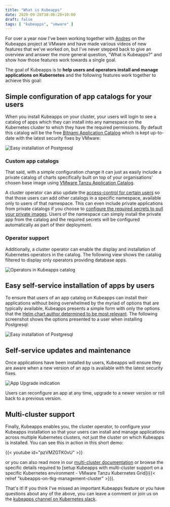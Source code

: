 ```yaml
---
title: "What is Kubeapps"
date: 2020-09-28T10:06:28+10:00
draft: false
tags: [ "kubeapps", "vmware" ]
---
```


For over a year now I've been working together with
[Andres](https://github.com/andresmgot) on the Kubeapps project at VMware
and have made various videos of new features that we've worked on, but I've
never stepped back to give an overview and answer the more general question,
"What is Kubeapps?" and show how those features work towards a single goal.

The goal of Kubeapps is to **help users and operators install and manage
applications on Kubernetes** and the following features work together to
achieve this goal:

## Simple configuration of app catalogs for your users

When you install Kubeapps on your cluster, your users will login to see a
catalog of apps which they can install into any namespace on the Kubernetes
cluster to which they have the required permissions. By default this catalog
will be the free [Bitnami Application
Catalog](https://bitnami.com/application-catalog) which is kept up-to-date
with the latest security fixes by VMware:

![Easy installation of Postgresql](/img/what-is-kubeapps/bitnami-catalog.png)

### Custom app catalogs

That said, with a simple configuration change it can just as easily include a
private catalog of charts specifically built on top of your organisations'
chosen base image using [VMware Tanzu Application
Catalog](https://tanzu.vmware.com/application-catalog).

A cluster operator can also update the [access-control for certain
users](https://github.com/kubeapps/kubeapps/blob/master/docs/user/access-control.md#app-repositories)
so that those users can add other catalogs in a specific namespace, available only to
users of that namespace. This can even include private applications from
private catalogs if you choose to [configure the required secrets to pull
your private
images](https://github.com/kubeapps/kubeapps/blob/master/docs/user/private-app-repository.md#associating-docker-image-pull-secrets-to-an-apprepository).
Users of the namespace can simply install the private app from the catalog
and the required secrets will be configured automatically as part of their
deployment.

### Operator support

Additionally, a cluster operator can enable the display and installation of
Kubernetes operators in the catalog. The following view shows the catalog
filtered to display only operators providing database apps.

![Operators in Kubeapps catalog](/img/what-is-kubeapps/catalog-filtered-operators.png)

## Easy self-service installation of apps by users

To ensure that users of an app catalog on Kubeapps can install their
applications without being overwhelmed by the myriad of options that are
typically available, Kubeapps presents a simple form with only the options
that the [Helm chart author determined to be most relevant](https://github.com/kubeapps/kubeapps/blob/master/docs/developer/basic-form-support.md).
The following screenshot shows the options presented to a user when installing Postgresql:

![Easy installation of Postgresql](/img/what-is-kubeapps/postgres-form-deployment.png)

## Self-service updates and maintenance

Once applications have been installed by users, Kubeapps will ensure they
are aware when a new version of an app is available with the latest security fixes.

![App Upgrade indication](/img/what-is-kubeapps/app-upgrade.png)

Users can reconfigure an app at any time, upgrade to a newer version or roll
back to a previous version.

## Multi-cluster support

Finally, Kubeapps enables you, the cluster operator, to configure your
Kubeapps installation so that your users can install and manage applications
across multiple Kubernetes clusters, not just the cluster on which Kubeapps
is installed. You can see this in action in this short demo:

{{< youtube id="pzVMZGTK0vU" >}}

or you can also read more in our [multi-cluster
documentation](https://github.com/kubeapps/kubeapps/blob/master/docs/user/deploying-to-multiple-clusters.md)
or browse the specific details required to [setup Kubeapps with multi-cluster
support on a specific Kubernetes environment - VMware Tanzu Kubernetes
Grid]({{< relref "kubeapps-on-tkg-management-cluster" >}}).

That's it! If you think I've missed an important Kubeapps feature or you have
questions about any of the above, you can leave a comment or join us on the
[kubeapps channel on Kubernetes
slack](https://kubernetes.slack.com/archives/C9D3TSUG4).
